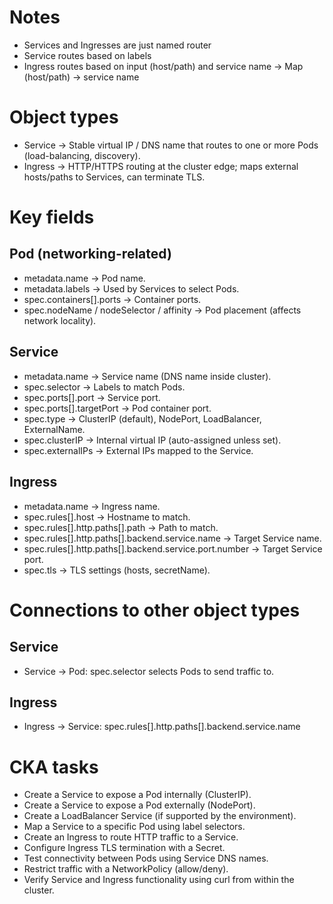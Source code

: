 # Notes
- Services and Ingresses are just named router
- Service routes based on labels
- Ingress routes based on input (host/path) and service name -> Map (host/path) -> service name

# Object types
- Service → Stable virtual IP / DNS name that routes to one or more Pods (load-balancing, discovery).
- Ingress → HTTP/HTTPS routing at the cluster edge; maps external hosts/paths to Services, can terminate TLS.

# Key fields
## Pod (networking-related)
- metadata.name → Pod name.
- metadata.labels → Used by Services to select Pods.
- spec.containers[].ports → Container ports.
- spec.nodeName / nodeSelector / affinity → Pod placement (affects network locality).

## Service
- metadata.name → Service name (DNS name inside cluster).
- spec.selector → Labels to match Pods.
- spec.ports[].port → Service port.
- spec.ports[].targetPort → Pod container port.
- spec.type → ClusterIP (default), NodePort, LoadBalancer, ExternalName.
- spec.clusterIP → Internal virtual IP (auto-assigned unless set).
- spec.externalIPs → External IPs mapped to the Service.

## Ingress
- metadata.name → Ingress name.
- spec.rules[].host → Hostname to match.
- spec.rules[].http.paths[].path → Path to match.
- spec.rules[].http.paths[].backend.service.name → Target Service name.
- spec.rules[].http.paths[].backend.service.port.number → Target Service port.
- spec.tls → TLS settings (hosts, secretName).

# Connections to other object types
## Service
- Service -> Pod: spec.selector selects Pods to send traffic to.
## Ingress
- Ingress -> Service: spec.rules[].http.paths[].backend.service.name

# CKA tasks
- Create a Service to expose a Pod internally (ClusterIP).
- Create a Service to expose a Pod externally (NodePort).
- Create a LoadBalancer Service (if supported by the environment).
- Map a Service to a specific Pod using label selectors.
- Create an Ingress to route HTTP traffic to a Service.
- Configure Ingress TLS termination with a Secret.
- Test connectivity between Pods using Service DNS names.
- Restrict traffic with a NetworkPolicy (allow/deny).
- Verify Service and Ingress functionality using curl from within the cluster.
